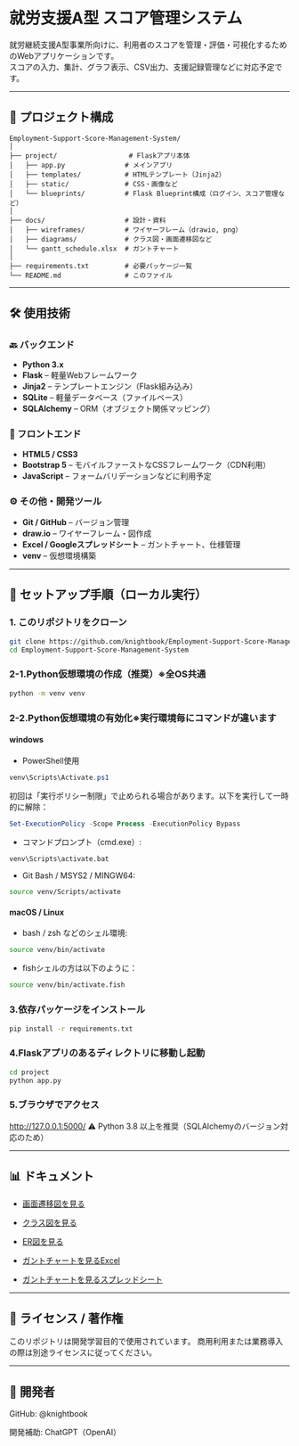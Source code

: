 # 就労支援A型 スコア管理システム

就労継続支援A型事業所向けに、利用者のスコアを管理・評価・可視化するためのWebアプリケーションです。  
スコアの入力、集計、グラフ表示、CSV出力、支援記録管理などに対応予定です。

---

## 📂 プロジェクト構成

```text
Employment-Support-Score-Management-System/
│
├── project/                  # Flaskアプリ本体
│   ├── app.py               # メインアプリ
│   ├── templates/           # HTMLテンプレート（Jinja2）
│   ├── static/              # CSS・画像など
│   └── blueprints/          # Flask Blueprint構成（ログイン、スコア管理など）
│
├── docs/                    # 設計・資料
│   ├── wireframes/          # ワイヤーフレーム（drawio, png）
│   ├── diagrams/            # クラス図・画面遷移図など
│   └── gantt_schedule.xlsx  # ガントチャート
│
├── requirements.txt         # 必要パッケージ一覧
└── README.md                # このファイル
```
---

## 🛠 使用技術

### 🔙 バックエンド
- **Python 3.x**
- **Flask** – 軽量Webフレームワーク
- **Jinja2** – テンプレートエンジン（Flask組み込み）
- **SQLite** – 軽量データベース（ファイルベース）
- **SQLAlchemy** – ORM（オブジェクト関係マッピング）

### 🎨 フロントエンド
- **HTML5 / CSS3**
- **Bootstrap 5** – モバイルファーストなCSSフレームワーク（CDN利用）
- **JavaScript** – フォームバリデーションなどに利用予定

### ⚙ その他・開発ツール
- **Git / GitHub** – バージョン管理
- **draw.io** – ワイヤーフレーム・図作成
- **Excel / Googleスプレッドシート** – ガントチャート、仕様管理
- **venv** – 仮想環境構築

---

## 🚀 セットアップ手順（ローカル実行）

### 1. このリポジトリをクローン
```bash
git clone https://github.com/knightbook/Employment-Support-Score-Management-System.git
cd Employment-Support-Score-Management-System
```
### 2-1.Python仮想環境の作成（推奨）※全OS共通
```bash
python -m venv venv 
```
### 2-2.Python仮想環境の有効化※実行環境毎にコマンドが違います
#### windows
- PowerShell使用
```powershell
venv\Scripts\Activate.ps1
```
 初回は「実行ポリシー制限」で止められる場合があります。以下を実行して一時的に解除：
 ```powershell
 Set-ExecutionPolicy -Scope Process -ExecutionPolicy Bypass
 ```
- コマンドプロンプト（cmd.exe）:
```cmd
venv\Scripts\activate.bat
```
- Git Bash / MSYS2 / MINGW64:
```bash
source venv/Scripts/activate
```
#### macOS / Linux
- bash / zsh などのシェル環境:
```bash
source venv/bin/activate
```
- fishシェルの方は以下のように：
```bash
source venv/bin/activate.fish
```

### 3.依存パッケージをインストール
```bash
pip install -r requirements.txt
```
### 4.Flaskアプリのあるディレクトリに移動し起動
```bash
cd project
python app.py
```
### 5.ブラウザでアクセス
http://127.0.0.1:5000/
⚠ Python 3.8 以上を推奨（SQLAlchemyのバージョン対応のため）

---

## 📊 ドキュメント

- [画面遷移図を見る](docs/spec/screen_transition.png)

- [クラス図を見る](docs/spec/class_diagram.md)

- [ER図を見る](docs/spec/er_diagram.md)

- [ガントチャートを見るExcel](docs/gantt_schedule.xlsx)
- [ガントチャートを見るスプレッドシート](https://docs.google.com/spreadsheets/d/1azG9TA4BbKPsPT6v6eGvHxt8wK9uoPRG2MnWV8D-lPI/edit?usp=sharing)

---

## 📌 ライセンス / 著作権
このリポジトリは開発学習目的で使用されています。
商用利用または業務導入の際は別途ライセンスに従ってください。

---

## 👤 開発者
GitHub: @knightbook

開発補助: ChatGPT（OpenAI）